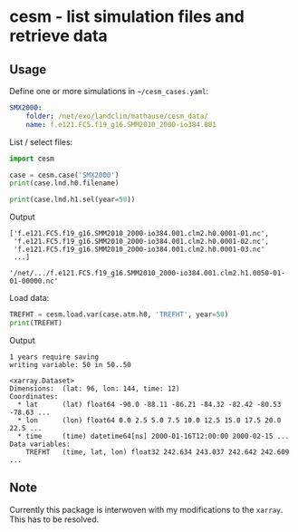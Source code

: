 # cesm - list simulation files and retrieve data

## Usage

Define one or more simulations in `~/cesm_cases.yaml`:

```yaml
SMX2000:
    folder: /net/exo/landclim/mathause/cesm_data/
    name: f.e121.FC5.f19_g16.SMM2010_2000-io384.001
``` 


List / select files:

```python
import cesm

case = cesm.case('SMX2000')
print(case.lnd.h0.filename)

print(case.lnd.h1.sel(year=50))
```

Output
```
['f.e121.FC5.f19_g16.SMM2010_2000-io384.001.clm2.h0.0001-01.nc',
 'f.e121.FC5.f19_g16.SMM2010_2000-io384.001.clm2.h0.0001-02.nc',
 'f.e121.FC5.f19_g16.SMM2010_2000-io384.001.clm2.h0.0001-03.nc'
 ...]

'/net/.../f.e121.FC5.f19_g16.SMM2010_2000-io384.001.clm2.h1.0050-01-01-00000.nc'
``` 

Load data:
```python
TREFHT = cesm.load.var(case.atm.h0, 'TREFHT', year=50)
print(TREFHT)
```

Output
```
1 years require saving
writing variable: 50 in 50..50

<xarray.Dataset>
Dimensions:  (lat: 96, lon: 144, time: 12)
Coordinates:
  * lat      (lat) float64 -90.0 -88.11 -86.21 -84.32 -82.42 -80.53 -78.63 ...
  * lon      (lon) float64 0.0 2.5 5.0 7.5 10.0 12.5 15.0 17.5 20.0 22.5 ...
  * time     (time) datetime64[ns] 2000-01-16T12:00:00 2000-02-15 ...
Data variables:
    TREFHT   (time, lat, lon) float32 242.634 243.037 242.642 242.609 ...

``` 


## Note

Currently this package is interwoven with my modifications to the `xarray`.
This has to be resolved.



